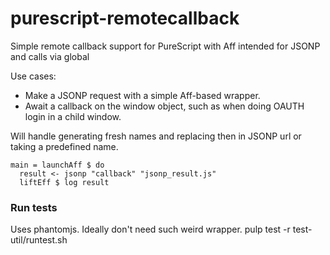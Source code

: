 # purescript-remotecallback
Simple remote callback support for PureScript with Aff intended for JSONP and calls via global

Use cases: 
* Make a JSONP request with a simple Aff-based wrapper. 
* Await a callback on the window object, such as when doing OAUTH login in a child window.

Will handle generating fresh names and replacing then in JSONP url or taking a predefined name.

    main = launchAff $ do
      result <- jsonp "callback" "jsonp_result.js"
      liftEff $ log result

### Run tests

Uses phantomjs. Ideally don't need such weird wrapper.
	pulp test -r test-util/runtest.sh 
